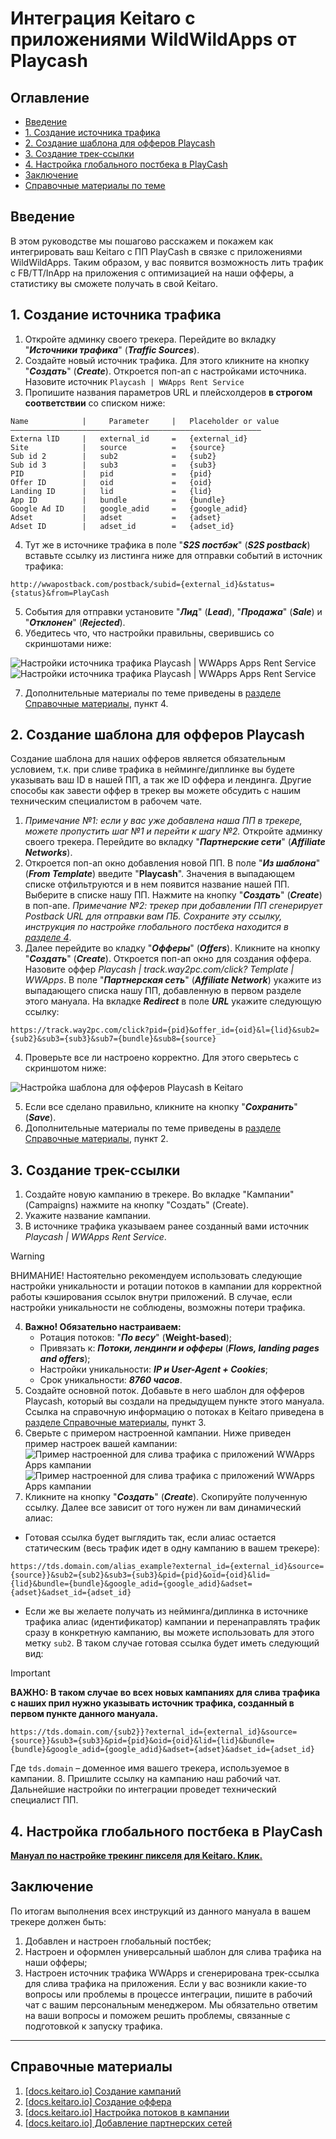 # Интеграция Keitaro с приложениями WildWildApps от Playcash

## Оглавление
* [Введение](#introduction)
* [1. Создание источника трафика](#chapter-1)
* [2. Создание шаблона для офферов Playcash](#chapter-2)
* [3. Создание трек-ссылки](#chapter-3)
* [4. Настройка глобального постбека в PlayCash](#chapter-4)
* [Заключение](#conclusion)
* [Справочные материалы по теме](#docs)


## Введение <a name="introduction"></a>
В этом руководстве мы пошагово расскажем и покажем как интегрировать ваш Keitaro с ПП PlayCash в связке с приложениями WildWildApps. Таким образом, у вас появится возможность лить трафик с FB/TT/InApp на приложения с оптимизацией на наши офферы, а статистику вы сможете получать в свой Keitaro.


## 1. Создание источника трафика <a name="chapter-1"></a>

1. Откройте админку своего трекера. Перейдите во вкладку "_**Источники трафика**_" (_**Traffic Sources**_).
2. Создайте новый источник трафика. Для этого кликните на кнопку "_**Создать**_" (_**Create**_). Откроется поп-ап с настройками источника. Назовите источник `Playcash | WWApps Rent Service`
3. Пропишите названия параметров URL и плейсхолдеров **в строгом соответствии** со списком ниже:
```
Name            |     Parameter     |   Placeholder or value
––––––––––––––––––––––––––––––––––––––––––––––––––––––––
Externa lID     |   external_id     =   {external_id}
Site            |   source          =   {source}
Sub id 2        |   sub2            =   {sub2}
Sub id 3        |   sub3            =   {sub3}
PID             |   pid             =   {pid}
Offer ID        |   oid             =   {oid}
Landing ID      |   lid             =   {lid}
App ID          |   bundle          =   {bundle}
Google Ad ID    |   google_adid     =   {google_adid}
Adset           |   adset           =   {adset}
Adset ID        |   adset_id        =   {adset_id}
```

4. Тут же в источнике трафика в поле "_**S2S постбэк**_" (_**S2S postback**_) вставьте ссылку из листинга ниже для отправки событий в источник трафика:
```
http://wwapostback.com/postback/subid={external_id}&status={status}&from=PlayCash
```
5. События для отправки установите "_**Лид**_" (_**Lead**_), "_**Продажа**_" (_**Sale**_) и "**_Отклонен_**" (**_Rejected_**).
6. Убедитесь что, что настройки правильны, сверившись со скриншотами ниже:

![Настройки источника трафика Playcash | WWApps Apps Rent Service](assets/keitaro-wwapps/1.6_1.png)
![Настройки источника трафика Playcash | WWApps Apps Rent Service](assets/keitaro-wwapps/1.6_2.png)

7. Дополнительные материалы по теме приведены в [разделе Справочные материалы](#docs), пункт 4.


## 2. Создание шаблона для офферов Playcash <a name="chapter-2"></a>
Создание шаблона для наших офферов является обязательным условием, т.к. при сливе трафика в нейминге/диплинке вы будете указывать ваш ID в нашей ПП, а так же ID оффера и лендинга. Другие способы как завести оффер в трекер вы можете обсудить с нашим техническим специалистом в рабочем чате.
1. _Примечание №1: если у вас уже добавлена наша ПП в трекере, можете пропустить шаг №1 и перейти к шагу №2._ Откройте админку своего трекера. Перейдите во вкладку "_**Партнерские сети**_" (_**Affiliate Networks**_).
2. Откроется поп-ап окно добавления новой ПП. В поле "_**Из шаблона**_" (_**From Template**_) введите "**Playcash**". Значения в выпадающем списке отфильтруются и в нем появится название нашей ПП. Выберите в списке нашу ПП. Нажмите на кнопку "_**Создать**_" (_**Create**_) в поп-апе. _Примечание №2: трекер при добавлении ПП сгенерирует Postback URL для отправки вам ПБ. Сохраните эту ссылку, инструкция по настройке глобального постбека находится в [разделе 4](#chapter-4)_.
3. Далее перейдите во кладку "_**Офферы**_" (_**Offers**_). Кликните на кнопку "_**Создать**_" (_**Create**_). Откроется поп-ап окно для создания оффера. Назовите оффер _Playcash | track.way2pc.com/click? Template | WWApps_. В поле "_**Партнерская сеть**_" (_**Affiliate Network**_) укажите из выпадающего списка нашу ПП, добавленную в первом разделе этого мануала. На вкладке _**Redirect**_ в поле _**URL**_ укажите следующую ссылку:
```
https://track.way2pc.com/click?pid={pid}&offer_id={oid}&l={lid}&sub2={sub2}&sub3={sub3}&sub7={bundle}&sub8={source}
```

4. Проверьте все ли настроено корректно. Для этого сверьтесь с скриншотом ниже:

![Настройка шаблона для офферов Playcash в Keitaro](assets/keitaro-wwapps/2.4.png)

5. Если все сделано правильно, кликните на кнопку "_**Сохранить**_" (_**Save**_).
6. Дополнительные материалы по теме приведены в [разделе Справочные материалы](#docs), пункт 2.


## 3. Создание трек-ссылки <a name="chapter-3"></a>

1. Создайте новую кампанию в трекере. Во вкладке "Кампании" (Campaigns) нажмите на кнопку "Создать" (Create).
2. Укажите название кампании.
3. В источнике трафика указываем ранее созданный вами источник _Playcash | WWApps Rent Service_.
> [!WARNING]
> ВНИМАНИЕ! Настоятельно рекомендуем использовать следующие настройки уникальности и ротации потоков в кампании для корректной работы кэширования ссылок внутри приложений. В случае, если настройки уникальности не соблюдены, возможны потери трафика.
4. **Важно! Обязательно настраиваем:**
    - Ротация потоков: "**_По весу_**" (**Weight-based**);
    - Привязать к: **_Потоки, лендинги и офферы_** (_**Flows, landing pages and offers**_);
    - Настройки уникальности: **_IP и User-Agent + Cookies_**;
    - Срок уникальности: **_8760 часов_**.
5. Создайте основной поток. Добавьте в него шаблон для офферов Playcash, который вы создали на предыдущем пункте этого мануала. Cсылка на справочную информацию о потоках в Keitaro приведена в [разделе Справочные материалы](#docs), пункт 3.
6. Сверьте с примером настроенной кампании. Ниже приведен пример настроек вашей кампании:
   ![Пример настроенной для слива трафика с приложений WWApps Apps кампании](assets/keitaro-wwapps/3.6_1.png)
   ![Пример настроенной для слива трафика с приложений WWApps Apps кампании](assets/keitaro-wwapps/3.6_2.png)
7. Кликните на кнопку "_**Создать**_" (_**Create**_). Скопируйте полученную ссылку. Далее все зависит от того нужен ли вам динамический алиас:
- Готовая ссылка будет выглядить так, если алиас остается статическим (весь трафик идет в одну кампанию в вашем трекере):
```
https://tds.domain.com/alias_example?external_id={external_id}&source={source}}&sub2={sub2}&sub3={sub3}&pid={pid}&oid={oid}&lid={lid}&bundle={bundle}&google_adid={google_adid}&adset={adset}&adset_id={adset_id}
```
- Если же вы желаете получать из нейминга/диплинка в источнике трафика алиас (идентификатор) кампании и перенаправлять трафик сразу в конкретную кампанию, вы можете использовать для этого метку `sub2`. В таком случае готовая ссылка будет иметь следующий вид:
> [!IMPORTANT]
> **ВАЖНО: В таком случае во всех новых кампаниях для слива трафика с наших прил нужно указывать источник трафика, созданный в первом пункте данного мануала.**
```
https://tds.domain.com/{sub2}}?external_id={external_id}&source={source}}&sub3={sub3}&pid={pid}&oid={oid}&lid={lid}&bundle={bundle}&google_adid={google_adid}&adset={adset}&adset_id={adset_id}
```
Где `tds.domain` – доменное имя вашего трекера, используемое в кампании.
8. Пришлите ссылку на кампанию наш рабочий чат. Дальнейшие настройки по интеграции проведет технический специалист ПП.


## 4. Настройка глобального постбека в PlayCash<a name="chapter-4"></a>
**[Мануал по настройке трекинг пикселя для Keitaro. Клик.](playcash-keitaro-tracking-pixel-setup.md)**


## Заключение <a name="conclusion"></a>
По итогам выполнения всех инструкций из данного мануала в вашем трекере должен быть:
1. Добавлен и настроен глобальный постбек;
2. Настроен и оформлен универсальный шаблон для слива трафика на наши офферы;
3. Настроен источник трафика WWApps и сгенерирована трек-ссылка для слива трафика на приложения.
   Если у вас возникли какие-то вопросы или проблемы в процессе интеграции, пишите в рабочий чат с вашим персональным менеджером. Мы обязательно ответим на ваши вопросы и поможем решить проблемы, связанные с подготовкой к запуску трафика.

---

## Справочные материалы <a name="docs"></a>

1. [[docs.keitaro.io] Создание кампаний](https://docs.keitaro.io/ru/campaigns-and-streams/creating-campaign.html)
2. [[docs.keitaro.io] Создание оффера](https://docs.keitaro.io/ru/landing-pages-and-offers/creating-offer.html)
3. [[docs.keitaro.io] Настройка потоков в кампании](https://docs.keitaro.io/ru/campaigns-and-streams/streams.html)
4. [[docs.keitaro.io] Добавление партнерских сетей](https://docs.keitaro.io/ru/conversions-and-postback/adding-affiliate-networks.html)



